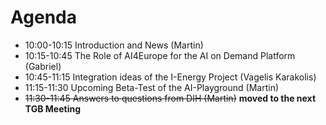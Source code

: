 # Agenda

* 10:00-10:15 Introduction and News (Martin)
* 10:15-10:45 The Role of AI4Europe for the AI on Demand Platform (Gabriel)
* 10:45-11:15 Integration ideas of the I-Energy Project (Vagelis Karakolis)
* 11:15-11:30 Upcoming Beta-Test of the AI-Playground (Martin)
* ~~11:30-11:45 Answers to questions from DIH (Martin)~~ **moved to the next TGB Meeting**
